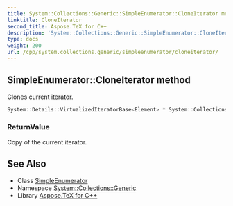 ```yaml
---
title: System::Collections::Generic::SimpleEnumerator::CloneIterator method
linktitle: CloneIterator
second_title: Aspose.TeX for C++
description: 'System::Collections::Generic::SimpleEnumerator::CloneIterator method. Clones current iterator in C++.'
type: docs
weight: 200
url: /cpp/system.collections.generic/simpleenumerator/cloneiterator/
---
```

## SimpleEnumerator::CloneIterator method


Clones current iterator.

```cpp
System::Details::VirtualizedIteratorBase<Element> * System::Collections::Generic::SimpleEnumerator<Container, Element>::CloneIterator() const override
```


### ReturnValue

Copy of the current iterator.

## See Also

* Class [SimpleEnumerator](../)
* Namespace [System::Collections::Generic](../../)
* Library [Aspose.TeX for C++](../../../)
